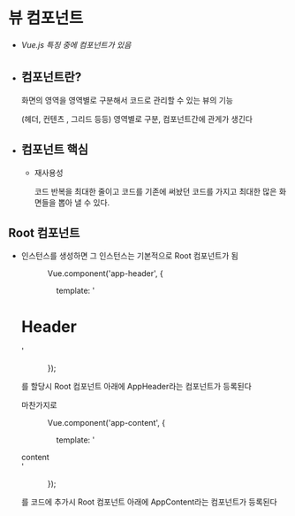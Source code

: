 # 뷰 컴포넌트

- ###### Vue.js 특징 중에 컴포넌트가 있음

- ## 컴포넌트란?
  
  화면의 영역을 영역별로 구분해서 코드로 관리할 수 있는 뷰의 기능
  
  (헤더, 컨텐츠 , 그리드 등등) 영역별로 구분, 컴포넌트간에 관게가 생긴다

- ## 컴포넌트 핵심
  
  - 재사용성
    
    코드 반복을 최대한 줄이고 코드를 기존에 써놨던 코드를 가지고 최대한 많은 화면들을 뽑아 낼 수 있다.

## Root 컴포넌트

- 인스턴스를 생성하면 그 인스턴스는 기본적으로 Root 컴포넌트가 됨
  
              Vue.component('app-header', {
  
                  template: '<h1>Header</h1>'
  
              });
  
  를 할당시 Root 컴포넌트 아래에 AppHeader라는 컴포넌트가 등록된다
  
  마찬가지로
  
              Vue.component('app-content', {
  
                  template: '<div>content</div>'
  
              });
  
  를 코드에 추가시 Root 컴포넌트 아래에 AppContent라는 컴포넌트가 등록된다


